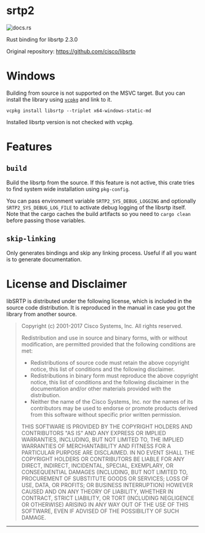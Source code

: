 srtp2
=========

![docs.rs](https://docs.rs/srtp2-sys/badge.svg)

Rust binding for libsrtp 2.3.0

Original repository: https://github.com/cisco/libsrtp

# Windows

Building from source is not supported on the MSVC target.
But you can install the library using [`vcpkg`](https://github.com/microsoft/vcpkg)
and link to it.

```
vcpkg install libsrtp --triplet x64-windows-static-md
```

Installed libsrtp version is not checked with vcpkg.

# Features

## `build`

Build the libsrtp from the source.
If this feature is not active, this crate tries to find
system wide installation using `pkg-config`.

You can pass environment variable `SRTP2_SYS_DEBUG_LOGGING` and optionally
`SRTP2_SYS_DEBUG_LOG_FILE` to activate debug logging of the libsrtp itself.
Note that the cargo caches the build artifacts so you need to `cargo clean`
before passing those variables.

## `skip-linking`

Only generates bindings and skip any linking process.
Useful if all you want is to generate documentation.

# License and Disclaimer

libSRTP is distributed under the following license, which is included
in the source code distribution. It is reproduced in the manual in
case you got the library from another source.

> Copyright (c) 2001-2017 Cisco Systems, Inc.  All rights reserved.
>
> Redistribution and use in source and binary forms, with or without
> modification, are permitted provided that the following conditions
> are met:
>
> - Redistributions of source code must retain the above copyright
>   notice, this list of conditions and the following disclaimer.
> - Redistributions in binary form must reproduce the above copyright
>   notice, this list of conditions and the following disclaimer in
>   the documentation and/or other materials provided with the distribution.
> - Neither the name of the Cisco Systems, Inc. nor the names of its
>   contributors may be used to endorse or promote products derived
>   from this software without specific prior written permission.
>
> THIS SOFTWARE IS PROVIDED BY THE COPYRIGHT HOLDERS AND CONTRIBUTORS
> "AS IS" AND ANY EXPRESS OR IMPLIED WARRANTIES, INCLUDING, BUT NOT
> LIMITED TO, THE IMPLIED WARRANTIES OF MERCHANTABILITY AND FITNESS
> FOR A PARTICULAR PURPOSE ARE DISCLAIMED. IN NO EVENT SHALL THE
> COPYRIGHT HOLDERS OR CONTRIBUTORS BE LIABLE FOR ANY DIRECT,
> INDIRECT, INCIDENTAL, SPECIAL, EXEMPLARY, OR CONSEQUENTIAL DAMAGES
> (INCLUDING, BUT NOT LIMITED TO, PROCUREMENT OF SUBSTITUTE GOODS OR
> SERVICES; LOSS OF USE, DATA, OR PROFITS; OR BUSINESS INTERRUPTION)
> HOWEVER CAUSED AND ON ANY THEORY OF LIABILITY, WHETHER IN CONTRACT,
> STRICT LIABILITY, OR TORT (INCLUDING NEGLIGENCE OR OTHERWISE)
> ARISING IN ANY WAY OUT OF THE USE OF THIS SOFTWARE, EVEN IF ADVISED
> OF THE POSSIBILITY OF SUCH DAMAGE.

--------------------------------------------------------------------------------
